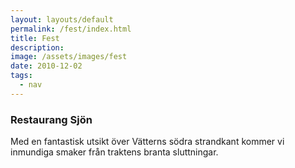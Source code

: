 ```yaml
---
layout: layouts/default
permalink: /fest/index.html
title: Fest
description:
image: /assets/images/fest
date: 2010-12-02
tags:
  - nav
---
```


### Restaurang Sjön

Med en fantastisk utsikt över Vätterns södra strandkant kommer vi inmundiga smaker från traktens branta sluttningar. 

